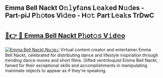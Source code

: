 ## Emma Bell Nackt O𝚗𝚕yf𝚊ns L𝚎a𝚔ed N𝚞𝚍es - Part-piJ P𝚑𝚘tos Vi𝚍𝚎o - H𝚘𝚝 Part L𝚎a𝚔s TrDwC

# <h2><a href="http://kf2d26.oniu.top/?m=Emma+Bell+Nackt">🔗👉 🔴 Emma Bell Nackt P𝚑ot𝚘𝚜 V𝚒d𝚎o</a></h2>

[![Emma Bell Nackt Nu𝚍e𝚜](https://i.imgur.com/0qMVB7G.gif)](http://kf2d26.oniu.top/?m=Emma+Bell+Nackt)
Virtual content creator and entertainer Emma Bell Nackt, celebrated for distributing dance and lifestyle inspiration through trending dance moves and short films. Gifted ventriloquist Emma Bell Nackt, famed for their exceptional skills and accomplishments in manipulating inanimate objects to appear as if they're speaking.  
